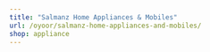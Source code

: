 ```yaml
---
title: "Salmanz Home Appliances & Mobiles"
url: /oyoor/salmanz-home-appliances-and-mobiles/
shop: appliance
---
```

